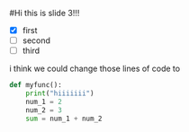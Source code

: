 #Hi this is slide 3!!!

- [x] first
- [ ] second
- [ ] third

i think we could change those lines of code to
```python
def myfunc():
    print("hiiiiiii")
    num_1 = 2
    num_2 = 3
    sum = num_1 + num_2
```

